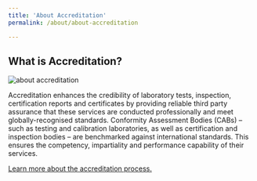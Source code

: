 ```yaml
---
title: 'About Accreditation'
permalink: /about/about-accreditation

---
```



## What is Accreditation?

![about accreditation](/images/about/about-accreditation.jpg)

Accreditation enhances the credibility of laboratory tests, inspection, certification reports and certificates by providing reliable third party assurance that these services are conducted professionally and meet globally-recognised standards. Conformity Assessment Bodies (CABs) – such as testing and calibration laboratories, as well as certification and inspection bodies – are benchmarked against international standards. This ensures the competency, impartiality and performance capability of their services.

[Learn more about the accreditation process.](/services/accreditation-services/apply-for-accreditation)
